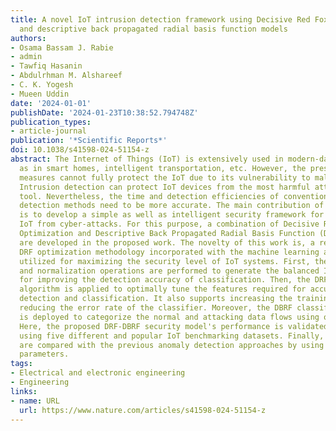 ```yaml
---
title: A novel IoT intrusion detection framework using Decisive Red Fox optimization
  and descriptive back propagated radial basis function models
authors:
- Osama Bassam J. Rabie
- admin
- Tawfiq Hasanin
- Abdulrhman M. Alshareef
- C. K. Yogesh
- Mueen Uddin
date: '2024-01-01'
publishDate: '2024-01-23T10:38:52.794748Z'
publication_types:
- article-journal
publication: '*Scientific Reports*'
doi: 10.1038/s41598-024-51154-z
abstract: The Internet of Things (IoT) is extensively used in modern-day life, such
  as in smart homes, intelligent transportation, etc. However, the present security
  measures cannot fully protect the IoT due to its vulnerability to malicious assaults.
  Intrusion detection can protect IoT devices from the most harmful attacks as a security
  tool. Nevertheless, the time and detection efficiencies of conventional intrusion
  detection methods need to be more accurate. The main contribution of this paper
  is to develop a simple as well as intelligent security framework for protecting
  IoT from cyber-attacks. For this purpose, a combination of Decisive Red Fox (DRF)
  Optimization and Descriptive Back Propagated Radial Basis Function (DBRF) classification
  are developed in the proposed work. The novelty of this work is, a recently developed
  DRF optimization methodology incorporated with the machine learning algorithm is
  utilized for maximizing the security level of IoT systems. First, the data preprocessing
  and normalization operations are performed to generate the balanced IoT dataset
  for improving the detection accuracy of classification. Then, the DRF optimization
  algorithm is applied to optimally tune the features required for accurate intrusion
  detection and classification. It also supports increasing the training speed and
  reducing the error rate of the classifier. Moreover, the DBRF classification model
  is deployed to categorize the normal and attacking data flows using optimized features.
  Here, the proposed DRF-DBRF security model's performance is validated and tested
  using five different and popular IoT benchmarking datasets. Finally, the results
  are compared with the previous anomaly detection approaches by using various evaluation
  parameters.
tags:
- Electrical and electronic engineering
- Engineering
links:
- name: URL
  url: https://www.nature.com/articles/s41598-024-51154-z
---
```

